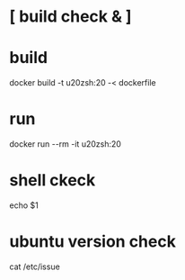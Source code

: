 
# [ build check & ]

# build

  docker build -t u20zsh:20 -< dockerfile

# run

  docker run --rm -it  u20zsh:20 


# shell ckeck

  echo $1

# ubuntu version check

  cat /etc/issue
